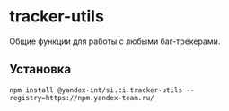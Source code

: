 # tracker-utils

Общие функции для работы с любыми баг-трекерами.

## Установка

```shell
npm install @yandex-int/si.ci.tracker-utils --registry=https://npm.yandex-team.ru/
```
